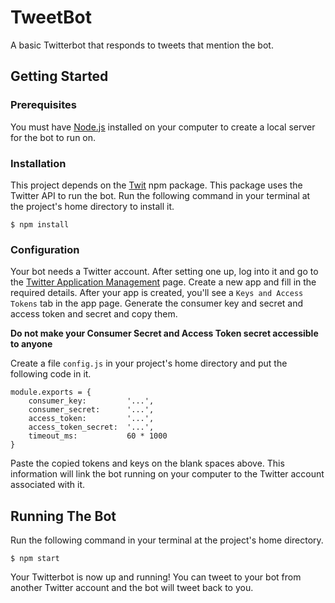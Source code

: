 # TweetBot

A basic Twitterbot that responds to tweets that mention the bot.

## Getting Started

### Prerequisites

You must have [Node.js](https://nodejs.org/en/) installed on your computer to create a local server for the bot to run on.

### Installation

This project depends on the [Twit](https://www.npmjs.com/package/twit) npm package. This package uses the Twitter API to run the bot. Run the following command in your terminal at the project's home directory to install it.
```
$ npm install
```

### Configuration

Your bot needs a Twitter account. After setting one up, log into it and go to the [Twitter Application Management](https://apps.twitter.com/) page. Create a new app and fill in the required details. After your app is created, you'll see a `Keys and Access Tokens` tab in the app page. Generate the consumer key and secret and access token and secret and copy them.

**Do not make your Consumer Secret and Access Token secret accessible to anyone**

Create a file `config.js` in your project's home directory and put the following code in it.
```
module.exports = {
	consumer_key:         '...',
	consumer_secret:      '...',
	access_token:         '...',
	access_token_secret:  '...',
	timeout_ms:           60 * 1000
}
```
Paste the copied tokens and keys on the blank spaces above. This information will link the bot running on your computer to the Twitter account associated with it.

## Running The Bot

Run the following command in your terminal at the project's home directory.
```
$ npm start
```
Your Twitterbot is now up and running! You can tweet to your bot from another Twitter account and the bot will tweet back to you.